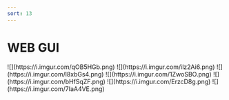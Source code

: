 ```yaml
---
sort: 13
---
```


# WEB GUI

<span class="anim-fade-in">
![](https://i.imgur.com/qOB5HGb.png)  
</span>
<span class="anim-fade-in">
![](https://i.imgur.com/ilz2Ai6.png) 
</span> 
<span class="anim-fade-in">
![](https://i.imgur.com/l8xbGs4.png)  
</span>
<span class="anim-fade-in">
![](https://i.imgur.com/1ZwoSBO.png) 
</span> 
<span class="anim-fade-in">
![](https://i.imgur.com/bHfSqZF.png)  
</span>
<span class="anim-fade-in">
![](https://i.imgur.com/ErzcD8g.png) 
</span> 
<span class="anim-fade-in">
![](https://i.imgur.com/7IaA4VE.png)  
</span>
<span class="anim-fade-in">